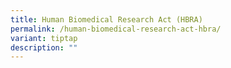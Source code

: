 ```yaml
---
title: Human Biomedical Research Act (HBRA)
permalink: /human-biomedical-research-act-hbra/
variant: tiptap
description: ""
---
```


